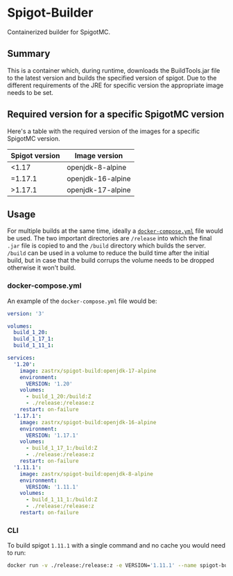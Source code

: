 # Spigot-Builder

Containerized builder for SpigotMC.

## Summary

This is a container which, during runtime, downloads the BuildTools.jar file to the latest version and builds the specified version of spigot. Due to the different requirements of the JRE for specific version the appropriate image needs to be set.

## Required version for a specific SpigotMC version

Here's a table with the required version of the images for a specific SpigotMC version. 

|Spigot version|Image version|
|------|------|
|<1.17|openjdk-8-alpine|
|=1.17.1|openjdk-16-alpine|
|>1.17.1|openjdk-17-alpine|

## Usage

For multiple builds at the same time, ideally a [`docker-compose.yml`](./docker-compose-example.yml) file would be used. The two important directories are `/release` into which the final `.jar` file is copied to and the `/build` directory which builds the server. `/build` can be used in a volume to reduce the build time after the initial build, but in case that the build corrups the volume needs to be dropped otherwise it won't build. 

### docker-compose.yml

An example of the `docker-compose.yml` file would be:

```yml
version: '3'

volumes:
  build_1_20:
  build_1_17_1:
  build_1_11_1:

services:
  '1.20':
    image: zastrx/spigot-build:openjdk-17-alpine
    environment:
      VERSION: '1.20'
    volumes:
      - build_1_20:/build:Z
      - ./release:/release:z
    restart: on-failure
  '1.17.1':
    image: zastrx/spigot-build:openjdk-16-alpine
    environment:
      VERSION: '1.17.1'
    volumes:
      - build_1_17_1:/build:Z
      - ./release:/release:z
    restart: on-failure
  '1.11.1':
    image: zastrx/spigot-build:openjdk-8-alpine
    environment:
      VERSION: '1.11.1'
    volumes:
      - build_1_11_1:/build:Z
      - ./release:/release:z
    restart: on-failure
```

### CLI

To build spigot `1.11.1` with a single command and no cache you would need to run:

```bash
docker run -v ./release:/release:z -e VERSION='1.11.1' --name spigot-builder-1.11.1 zastrix/spigot-builder:openjdk-8-alpine
```